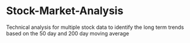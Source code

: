 # Stock-Market-Analysis
Technical analysis for multiple stock data to identify the long term trends based on the 50 day and 200 day moving average
